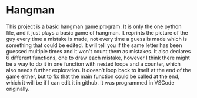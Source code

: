 # Hangman
This project is a basic hangman game program. 
It is only the one python file, and it just plays a basic game of hangman. It reprints the picture of the guy every time a mistake is made, not every time a guess is made which 
is something that could be edited. It will tell you if the same letter has been guessed multiple times and it won't count them as mistakes. It also declares 6 different functions, one 
to draw each mistake, however I think there might be a way to do it in one function with nested loops and a counter, which also needs further exploration. It doesn't loop back to itself at 
the end of the game either, but to fix that the main function could be called at the end, which it will be if I can edit it in github. It was programmed in VSCode originally. 
